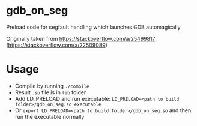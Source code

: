 # gdb_on_seg
Preload code for segfault handling which launches GDB automagically

Originally taken from https://stackoverflow.com/a/25499817 (https://stackoverflow.com/a/22509089)


# Usage

- Compile by running ``./compile``
- Result ``.so`` file is in ``lib`` folder
- Add LD_PRELOAD and run executable: ``LD_PRELOAD=<path to build folder>/gdb_on_seg.so executable``
- Or ``export LD_PRELOAD=<path to build folder>/gdb_on_seg.so`` and then run the executable normally
